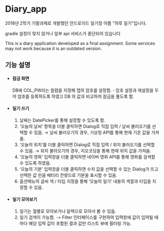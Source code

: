 # Diary_app

2018년 2학기 기말과제로 개발했던 안드로이드 일기장 어플 "하루 일기"입니다. 

gradle 설정이 맞지 않거나 일부 api 서비스가 중단되어 있습니다

This is a diary application developed as a final assignment.
Some services may not work because it is an outdated version.



## 기능 설명

- #### 잠금 화면

  DB에 COL_PW라는 컬럼을 지정해 앱의 암호를 설정함. 
  ‐ 암호 설정과 재설정을 두어 암호를 등록하도록 하였고 DB 의 값과 비교하여 잠금을 풀도록 함.

  

- #### 일기 쓰기

  1. 날짜는 DatePicker를 통해 설정할 수 있도록 함.
  2. ‘오늘의 날씨’ 항목을 더블 클릭하면 Dialog로 직접 입력 / 날씨 불러오기를 선택할 수 있음. 
      → 날씨 불러오기의 경우, 기상청 API를 통해 현재 기온 값을 가져옴.
  3. ‘오늘의 위치’를 더블 클릭하면 Dialog로 직접 입력 / 위치 불러오기를 선택할 수 있음. 
      → 위치 불러오기의 경우, 지오코딩을 통해 현재 위치 값을 가져옴.
  4. ‘오늘의 영화’ 입력창을 더블 클릭하면 네이버 영화 API를 통해 영화를 검색할 수 있도록 하였음. 
  5. ‘오늘의 기분’ 입력창을 더블 클릭하면 수치 값을 선택할 수 있는 Dialog가 뜨고 선택한 값 만큼 배터리 잔량으로 기분을 표시할 수 있음.
  6. 옵션메뉴의 글씨 색 / 타입 지정을 통해 ‘오늘의 일기’ 내용의 색깔과 타입을 지정할 수 있음.

  

- #### 일기 모아보기

  1. 일기는 월별로 모아보거나 달력으로 모아서 볼 수 있음.
  2. 일기 검색이 가능함.
     -> Filter 인터페이스를 구현하여 입력창에 값이 입력될 때마다 해당 입력 값이 포함된 결과 값만 리스트 뷰에 필터링 가능.


